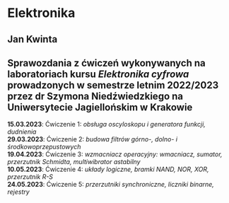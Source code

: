 # Elektronika
Jan Kwinta  
----------
Sprawozdania z ćwiczeń wykonywanych na laboratoriach kursu *Elektronika cyfrowa* prowadzonych w semestrze letnim 2022/2023 przez dr Szymona Niedźwiedzkiego na Uniwersytecie Jagiellońskim w Krakowie  
----------
**15.03.2023**: Ćwiczenie 1: *obsługa oscyloskopu i generatora funkcji, dudnienia*    
**29.03.2023**: Ćwiczenie 2: *budowa filtrów górno-, dolno- i środkowoprzepustowych*  
**19.04.2023**: Ćwiczenie 3: *wzmacniacz operacyjny: wmacniacz, sumator, przerzutnik Schmidta, multiwibrator astabilny*  
**10.05.2023**: Ćwiczenie 4: *układy logiczne, bramki NAND, NOR, XOR, przerzutnik R-S*  
**24.05.2023**: Ćwiczenie 5: *przerzutniki synchroniczne, liczniki binarne, rejestry*  
